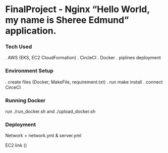 # FinalProject - Nginx “Hello World, my name is Sheree Edmund” application.

### Tech Used

. AWS (EKS, EC2 CloudFormation)
. CircleCI
. Docker
. piplines deployment


### Environment Setup

. create files (Docker, MakeFile, requirement.txt)
. run make install
. connect CirceCI

### Running Docker
run ./run_docker.sh and ./upload_docker.sh




### Deployment

Network = network.yml & server.yml


EC2 link ()





